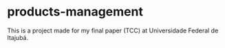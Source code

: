 # products-management
This is a project made for my final paper (TCC) at Universidade Federal de Itajubá.
